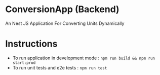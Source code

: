 
# ConversionApp (Backend)

An Nest JS Application For Converting Units Dynamically

# Instructions

* To run application in development mode : `npm run build && npm run start:prod`
* To run unit tests and e2e tests : `npm run test`

